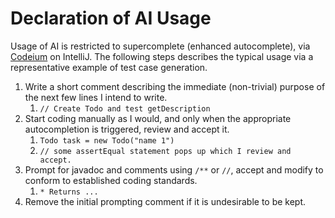 # Declaration of AI Usage

Usage of AI is restricted to supercomplete (enhanced autocomplete), via [Codeium](https://codeium.com/) on IntelliJ.
The following steps describes the typical usage via a representative example of test case generation.

1. Write a short comment describing the immediate (non-trivial) purpose of the next few lines I intend to write.
    1. `// Create Todo and test getDescription`
1. Start coding manually as I would, and only when the appropriate autocompletion is triggered, review and accept it.
    1. `Todo task = new Todo("name 1")`
    1. `// some assertEqual statement pops up which I review and accept.`
1. Prompt for javadoc and comments using `/**` or `//`, accept and modify to conform to established coding standards.
    1. `* Returns ... `
1. Remove the initial prompting comment if it is undesirable to be kept.
